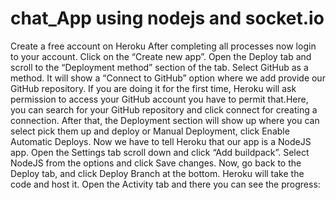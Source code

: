 # chat_App using nodejs and socket.io
Create a free account on Heroku
After completing all processes now login to your account.
Click on the “Create new app”.
Open the Deploy tab and scroll to the “Deployment method” section of the tab.
Select GitHub as a method. It will show a “Connect to GitHub” option where we add provide our GitHub repository. If you are doing it for the first time, Heroku will ask permission to access your GitHub account you have to permit that.Here, you can search for your GitHub repository and click connect for creating a connection.
After that, the Deployment section will show up where you can select pick them up and deploy or Manual Deployment, click Enable Automatic Deploys.
Now we have to tell Heroku that our app is a NodeJS app.
Open the Settings tab scroll down and click “Add buildpack”. 
Select NodeJS from the options and click Save changes. Now, go back to the Deploy tab, and click Deploy Branch at the bottom.
Heroku will take the code and host it. Open the Activity tab and there you can see the progress: 
